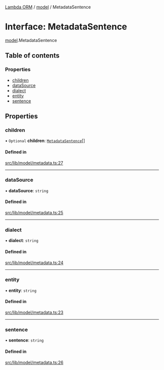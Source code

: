 [Lambda ORM](../README.md) / [model](../modules/model.md) / MetadataSentence

# Interface: MetadataSentence

[model](../modules/model.md).MetadataSentence

## Table of contents

### Properties

- [children](model.MetadataSentence.md#children)
- [dataSource](model.MetadataSentence.md#datasource)
- [dialect](model.MetadataSentence.md#dialect)
- [entity](model.MetadataSentence.md#entity)
- [sentence](model.MetadataSentence.md#sentence)

## Properties

### children

• `Optional` **children**: [`MetadataSentence`](model.MetadataSentence.md)[]

#### Defined in

[src/lib/model/metadata.ts:27](https://github.com/FlavioLionelRita/lambdaorm/blob/baac5cd/src/lib/model/metadata.ts#L27)

___

### dataSource

• **dataSource**: `string`

#### Defined in

[src/lib/model/metadata.ts:25](https://github.com/FlavioLionelRita/lambdaorm/blob/baac5cd/src/lib/model/metadata.ts#L25)

___

### dialect

• **dialect**: `string`

#### Defined in

[src/lib/model/metadata.ts:24](https://github.com/FlavioLionelRita/lambdaorm/blob/baac5cd/src/lib/model/metadata.ts#L24)

___

### entity

• **entity**: `string`

#### Defined in

[src/lib/model/metadata.ts:23](https://github.com/FlavioLionelRita/lambdaorm/blob/baac5cd/src/lib/model/metadata.ts#L23)

___

### sentence

• **sentence**: `string`

#### Defined in

[src/lib/model/metadata.ts:26](https://github.com/FlavioLionelRita/lambdaorm/blob/baac5cd/src/lib/model/metadata.ts#L26)
